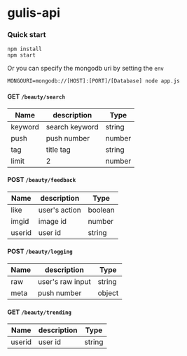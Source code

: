 # gulis-api

### Quick start

```
npm install
npm start
```

Or you can specify the mongodb uri by setting the `env`

```
MONGOURI=mongodb://[HOST]:[PORT]/[Database] node app.js
```


#### GET `/beauty/search`

| Name | description | Type |
| ---- | ----------- | ---- |
| keyword | search keyword | string |
| push | push number | number |
| tag | title tag | string |
| limit | 2 | number |

#### POST `/beauty/feedback`

| Name | description | Type |
| ---- | ----------- | ---- |
| like | user's action | boolean |
| imgid | image id | number |
| userid | user id | string |

#### POST `/beauty/logging`

| Name | description | Type |
| ---- | ----------- | ---- |
| raw | user's raw input | string |
| meta | push number | object |

#### GET `/beauty/trending`

| Name | description | Type |
| ---- | ----------- | ---- |
| userid | user id | string |

